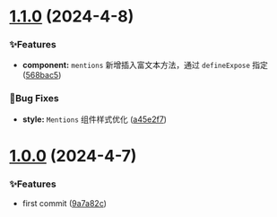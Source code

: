 # [1.1.0](https://github.com/Noah-Ywh/lc-library/compare/v1.0.0...v1.1.0) (2024-4-8)


### ✨Features

* **component:** `mentions` 新增插入富文本方法，通过 `defineExpose` 指定 ([568bac5](https://github.com/Noah-Ywh/lc-library/commit/568bac5ae5e45410809e893feaba634ae1b65d01))


### 🐛Bug Fixes

* **style:** `Mentions` 组件样式优化 ([a45e2f7](https://github.com/Noah-Ywh/lc-library/commit/a45e2f7b46df5ce43853a967871512fc216d9cea))



# [1.0.0](https://github.com/Noah-Ywh/lc-library/compare/9a7a82cbf946e9a1d2a0382dd09f78a4f239a321...v1.0.0) (2024-4-7)


### ✨Features

* first commit ([9a7a82c](https://github.com/Noah-Ywh/lc-library/commit/9a7a82cbf946e9a1d2a0382dd09f78a4f239a321))



